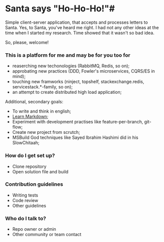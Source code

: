 # Santa says "Ho-Ho-Ho!"#

Simple client-server application, that accepts and processes letters to Santa. Yes, to Santa, you've heard me right. I had not any other ideas at the time when I started my research. Time showed that it wasn't so bad idea. 

So, please, welcome!

### This is a platform for me and may be for you too for ###

* reaserching new techonologies (RabbitMQ, Redis, so on);
* approbating new practices (DDD, Fowler's microservices, CQRS/ES in mind);
* touching new framworks (ninject, topshelf, stackexchange.redis, servicestack.*-family, so on);
* an attempt to create distributed high load application;


Additional, secondary goals:
* To write and think in english;
* [Learn Markdown](https://bitbucket.org/tutorials/markdowndemo);
* Experiment with development practises like feature-per-branch, git-flow;
* Create new project from scrutch;
* MSBuild God techniques like Sayed Ibrahim Hashimi did in his SlowChitaah;

### How do I get set up? ###

* Clone repository
* Open solution file and build

### Contribution guidelines ###

* Writing tests
* Code review
* Other guidelines

### Who do I talk to? ###

* Repo owner or admin
* Other community or team contact